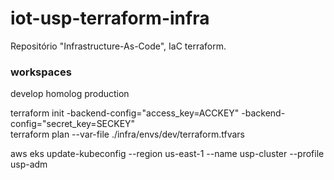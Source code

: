 # **iot-usp-terraform-infra**
Repositório "Infrastructure-As-Code", IaC terraform.

### **workspaces**  
develop
homolog
production


terraform init -backend-config="access_key=ACCKEY" -backend-config="secret_key=SECKEY"  
terraform plan --var-file ./infra/envs/dev/terraform.tfvars


aws eks update-kubeconfig --region us-east-1 --name usp-cluster --profile usp-adm